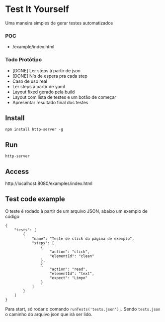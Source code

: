 # Test It Yourself

Uma maneira simples de gerar testes automatizados

### POC

- /example/index.html

### Todo Protótipo

- [DONE] Ler steps à partir de json
- [DONE] N's de espera pra cada step 
- Caso de uso real
- Ler steps à partir de yaml
- Layout fixed gerado pela build
- Layout com lista de testes e um botão de começar
- Apresentar resultado final dos testes

## Install

`npm install http-server -g`

## Run

`http-server`

## Access 

http://localhost:8080/examples/index.html

## Test code example

O teste é rodado à partir de um arquivo JSON, abaixo um exemplo de código

```
{
    "tests": [
        {
            "name": "Teste de click da página de exemplo",
            "steps": [
                {
                    "action": "click",
                    "elementId": "clean"
                },
                {
                    "action": "read",
                    "elementId": "text",
                    "expect": "Limpo"
                }
            ]
        }
    ]
}
```

Para start, só rodar o comando `runTests('tests.json');`. Sendo `tests.json` o caminho do arquivo json que irá ser lido.